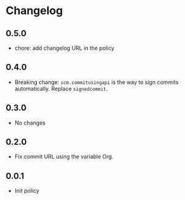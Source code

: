 # Changelog

## 0.5.0

* chore: add changelog URL in the policy

## 0.4.0

* Breaking change: `scm.commitusingapi` is the way to sign commits automatically. Replace `signedcommit`.

## 0.3.0

* No changes

## 0.2.0

* Fix commit URL using the variable Org.

## 0.0.1

* Init policy
